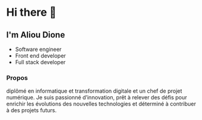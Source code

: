 # Hi there 👋
## I'm Aliou Dione
- Software engineer
- Front end developer
- Full stack developer

### Propos
diplômé en informatique et transformation digitale et un chef de projet numérique. Je suis passionné d’innovation, prêt à relever des défis pour enrichir les évolutions des nouvelles technologies et déterminé à contribuer à des projets futurs.









